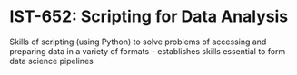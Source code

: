 # IST-652: Scripting for Data Analysis
Skills of scripting (using Python) to solve problems of accessing and preparing data in a variety of formats – establishes skills essential to form data science pipelines
